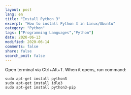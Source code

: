 ```yaml
---
layout: post
lang: en
title: "Install Python 3"
excerpt: "How to install Python 3 in Linux/Ubuntu"
category: "Python"
tags: ["Programming Languages","Python"]
date: 2020-06-13
modified: 2020-06-14
comments: false
share: false
search_omit: false
---
```


Open terminal via Ctrl+Alt+T. When it opens, run command:
```
sudo apt-get install python3
sudo apt-get install idle3
sudo apt-get install python3-pip
```